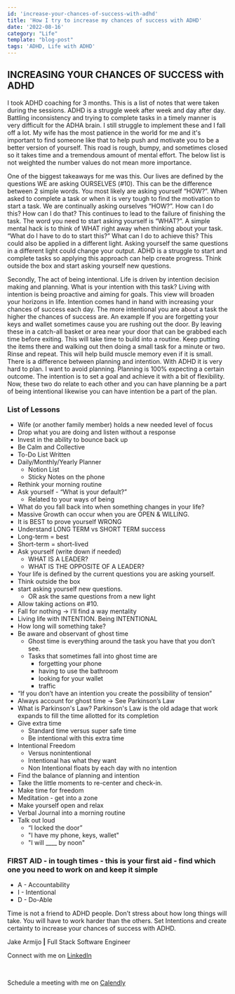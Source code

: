 ```yaml
---
id: 'increase-your-chances-of-success-with-adhd'
title: 'How I try to increase my chances of success with ADHD'
date: '2022-08-16'
category: "Life"
template: "blog-post"
tags: 'ADHD, Life with ADHD'
---
```


## INCREASING YOUR CHANCES OF SUCCESS with ADHD

I took ADHD coaching for 3 months. This is a list of notes that were taken during the sessions. ADHD is a struggle week after week and day after day. Battling inconsistency and trying to complete tasks in a timely manner is very difficult for the ADHA brain. I still struggle to implement these and I fall off a lot. My wife has the most patience in the world for me and it's important to find someone like that to help push and motivate you to be a better version of yourself. This road is rough, bumpy, and sometimes closed so it takes time and a tremendous amount of mental effort. The below list is not weighted the number values do not mean more importance.

One of the biggest takeaways for me was this. Our lives are defined by the questions WE are asking OURSELVES (#10). This can be the difference between 2 simple words. You most likely are asking yourself “HOW?”. When asked to complete a task or when it is very tough to find the motivation to start a task. We are continually asking ourselves “HOW?”. How can I do this? How can I do that? This continues to lead to the failure of finishing the task. The word you need to start asking yourself is “WHAT?”. A simple mental hack is to think of WHAT right away when thinking about your task. “What do I have to do to start this?” What can I do to achieve this? This could also be applied in a different light. Asking yourself the same questions in a different light could change your output. ADHD is a struggle to start and complete tasks so applying this approach can help create progress. Think outside the box and start asking yourself new questions.

Secondly, The act of being intentional. Life is driven by intention decision making and planning. What is your intention with this task? Living with intention is being proactive and aiming for goals. This view will broaden your horizons in life. Intention comes hand in hand with increasing your chances of success each day. The more intentional you are about a task the higher the chances of success are. An example If you are forgetting your keys and wallet sometimes cause you are rushing out the door. By leaving these in a catch-all basket or area near your door that can be grabbed each time before exiting. This will take time to build into a routine. Keep putting the items there and walking out then doing a small task for a minute or two. Rinse and repeat. This will help build muscle memory even if it is small. There is a difference between planning and intention. With ADHD it is very hard to plan. I want to avoid planning. Planning is 100% expecting a certain outcome. The intention is to set a goal and achieve it with a bit of flexibility. Now, these two do relate to each other and you can have planning be a part of being intentional likewise you can have intention be a part of the plan.

### List of Lessons

- Wife (or another family member) holds a new needed level of focus
- Drop what you are doing and listen without a response
- Invest in the ability to bounce back up
- Be Calm and Collective
- To-Do List Written
- Daily/Monthly/Yearly Planner
  - Notion List
  - Sticky Notes on the phone
- Rethink your morning routine
- Ask yourself - “What is your default?”
  - Related to your ways of being
- What do you fall back into when something changes in your life?
- Massive Growth can occur when you are OPEN & WILLING.
- It is BEST to prove yourself WRONG
- Understand LONG TERM vs SHORT TERM success
- Long-term = best
- Short-term = short-lived
- Ask yourself (write down if needed)
  - WHAT IS A LEADER?
  - WHAT IS THE OPPOSITE OF A LEADER?
- Your life is defined by the current questions you are asking yourself.
- Think outside the box
- start asking yourself new questions.
  - OR ask the same questions from a new light
- Allow taking actions on #10.
- Fall for nothing -> I’ll find a way mentality
- Living life with INTENTION. Being INTENTIONAL
- How long will something take?
- Be aware and observant of ghost time
  - Ghost time is everything around the task you have that you don’t see.
  - Tasks that sometimes fall into ghost time are 
    - forgetting your phone
    - having to use the bathroom
    - looking for your wallet
    - traffic
- “If you don’t have an intention you create the possibility of tension”
- Always account for ghost time -> See Parkinson’s Law
- What is Parkinson's Law? Parkinson's Law is the old adage that work expands to fill the time allotted for its completion
- Give extra time
  - Standard time versus super safe time
  - Be intentional with this extra time
- Intentional Freedom
  - Versus nonintentional
  - Intentional has what they want
  - Non Intentional floats by each day with no intention
- Find the balance of planning and intention
- Take the little moments to re-center and check-in.
- Make time for freedom
- Meditation - get into a zone
- Make yourself open and relax
- Verbal Journal into a morning routine
- Talk out loud
  - “I locked the door”
  - "I have my phone, keys, wallet"
  - "I will ____ by noon"

### FIRST AID - in tough times - this is your first aid - find which one you need to work on and keep it simple

- A - Accountability
- I - Intentional
- D - Do-Able

Time is not a friend to ADHD people. Don’t stress about how long things will take. You will have to work harder than the others.
Set Intentions and create certainty to increase your chances of success with ADHD.

Jake Armijo **|** Full Stack Software Engineer
</br>

Connect with me on [LinkedIn](https://www.linkedin.com/in/jake-armijo/)

</br>

Schedule a meeting with me on [Calendly](https://calendly.com/armijojake/meeting)
